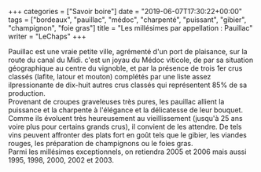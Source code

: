 +++
categories = ["Savoir boire"]
date = "2019-06-07T17:30:22+00:00"
tags = ["bordeaux", "pauillac", "médoc", "charpenté", "puissant", "gibier", "champignon", "foie gras"]
title = "Les millésimes par appellation : Pauillac"
writer = "LeChaps"
+++

Pauillac est une vraie petite ville, agrémenté d'un port de plaisance, sur la route du canal du Midi. c'est un joyau du Médoc viticole, de par sa situation géographique au centre du vignoble, et par la présence de trois 1er crus classés (lafite, latour et mouton) complétés par une liste assez ilpressionante de dix-huit autres crus classés qui représentent 85% de sa production.  
Provenant de croupes graveleuses très pures, les pauillac allient la puissance et la charpente à l'élégance et la délicatesse de leur bouquet. Comme ils évoluent très heureusement au vieillissement (jusqu'à 25 ans voire plus pour certains grands crus), il convient de les attendre. De tels vins peuvent affronter des plats fort en goût tels que le gibier, les viandes rouges, les préparation de champignons ou le foies gras.  
Parmi les millésimes exceptionnels, on retiendra 2005 et 2006 mais aussi 1995, 1998, 2000, 2002 et 2003.
